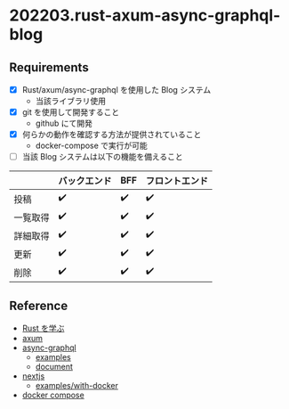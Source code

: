 # 202203.rust-axum-async-graphql-blog

## Requirements

- [X] Rust/axum/async-graphql を使用した Blog システム
    - 当該ライブラリ使用
- [X] git を使用して開発すること
    - github にて開発
- [X] 何らかの動作を確認する方法が提供されていること
    - docker-compose で実行が可能
- [ ] 当該 Blog システムは以下の機能を備えること

| | バックエンド | BFF | フロントエンド |
| -- | -- | -- | -- |
| 投稿 | ✔️ | ✔️ | ✔️ |
| 一覧取得 | ✔️ | ✔️ | ✔️ |
| 詳細取得 | ✔️ | ✔️ | ✔️ |
| 更新 | ✔️ | ✔️ | ✔️ |
| 削除 | ✔️ | ✔️ | ✔️ |

## Reference

- [Rust を学ぶ](https://www.rust-lang.org/ja/learn)
- [axum](https://github.com/tokio-rs/axum)
- [async-graphql](https://github.com/async-graphql/async-graphql)
    - [examples](https://github.com/async-graphql/examples)
    - [document](https://async-graphql.github.io/async-graphql/en/index.html)
- [nextjs](https://nextjs.org/)
    - [examples/with-docker](https://github.com/vercel/next.js/tree/canary/examples/with-docker)
- [docker compose](https://docs.docker.com/compose/)
